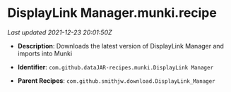 # DisplayLink Manager.munki.recipe

_Last updated 2021-12-23 20:01:50Z_

- **Description**: Downloads the latest version of DisplayLink Manager and imports into Munki

- **Identifier**: `com.github.dataJAR-recipes.munki.DisplayLink Manager`

- **Parent Recipes**: `com.github.smithjw.download.DisplayLink_Manager`
